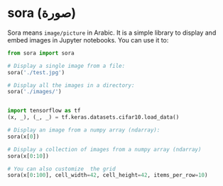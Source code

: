 # sora (صورة)
Sora means `image/picture` in Arabic. It is a simple library to display and embed images in Jupyter notebooks. You can use it to:

```python
from sora import sora

# Display a single image from a file:
sora('./test.jpg')

# Display all the images in a directory:
sora('./images/')


import tensorflow as tf
(x, _), (_, _) = tf.keras.datasets.cifar10.load_data()

# Display an image from a numpy array (ndarray):
sora(x[0])

# Display a collection of images from a numpy array (ndarray)
sora(x[0:10])

# You can also customize  the grid
sora(x[0:100], cell_width=42, cell_height=42, items_per_row=10)
```
